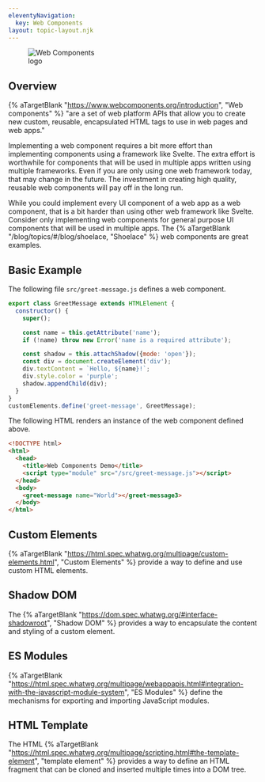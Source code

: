 ```yaml
---
eleventyNavigation:
  key: Web Components
layout: topic-layout.njk
---
```


<style>
  img {
    border: 1px solid gray;
  }
</style>

<figure style="width: 30%">
  <img alt="Web Components logo" style="border: 0"
    src="/blog/assets/web-components-logo.svg?v={{pkg.version}}">
</figure>

## Overview

{% aTargetBlank "https://www.webcomponents.org/introduction", "Web components" %}
"are a set of web platform APIs that allow you to create
new custom, reusable, encapsulated HTML tags to use in web pages and web apps."

Implementing a web component requires a bit more effort
than implementing components using a framework like Svelte.
The extra effort is worthwhile for components that will
be used in multiple apps written using multiple frameworks.
Even if you are only using one web framework today,
that may change in the future.
The investment in creating high quality, reusable web components
will pay off in the long run.

While you could implement every UI component of a web app as a web component,
that is a bit harder than using other web framework like Svelte.
Consider only implementing web components for general purpose UI components
that will be used in multiple apps.
The {% aTargetBlank "/blog/topics/#/blog/shoelace, "Shoelace" %}
web components are great examples.

## Basic Example

The following file `src/greet-message.js` defines a web component.

```js
export class GreetMessage extends HTMLElement {
  constructor() {
    super();

    const name = this.getAttribute('name');
    if (!name) throw new Error('name is a required attribute');

    const shadow = this.attachShadow({mode: 'open'});
    const div = document.createElement('div');
    div.textContent = `Hello, ${name}!`;
    div.style.color = 'purple';
    shadow.appendChild(div);
  }
}
customElements.define('greet-message', GreetMessage);
```

The following HTML renders an instance of the web component defined above.

```html
<!DOCTYPE html>
<html>
  <head>
    <title>Web Components Demo</title>
    <script type="module" src="/src/greet-message.js"></script>
  </head>
  <body>
    <greet-message name="World"></greet-message3>
  </body>
</html>
```

## Custom Elements

{% aTargetBlank "https://html.spec.whatwg.org/multipage/custom-elements.html",
"Custom Elements" %} provide a way to define and use custom HTML elements.

## Shadow DOM

The {% aTargetBlank "https://dom.spec.whatwg.org/#interface-shadowroot",
"Shadow DOM" %} provides a way to encapsulate the content and styling
of a custom element.

## ES Modules

{% aTargetBlank "https://html.spec.whatwg.org/multipage/webappapis.html#integration-with-the-javascript-module-system",
"ES Modules" %} define the mechanisms for
exporting and importing JavaScript modules.

## HTML Template

The HTML {% aTargetBlank
"https://html.spec.whatwg.org/multipage/scripting.html#the-template-element",
"template element" %} provides a way to define an HTML fragment
that can be cloned and inserted multiple times into a DOM tree.
